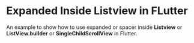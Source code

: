 # Expanded Inside Listview in FLutter

An example to show how to use expanded or spacer inside <b>Listview</b> or <b>ListView.builder</b> or <b>SingleChildScrollView</b> in Flutter.
